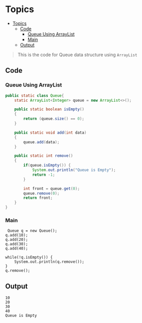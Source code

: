 # Topics
- [Topics](#Topics)
  - [Code](#Code)
    - [Queue Using ArrayList](#Queue-Using-ArrayList) 
    - [Main](#Main) 
  - [Output](#Output)

> This is the code for Queue data structure using `ArrayList`

## Code
### Queue Using ArrayList
```Java
public static class Queue{
    static ArrayList<Integer> queue = new ArrayList<>();

    public static boolean isEmpty()
    {
        return (queue.size() == 0);
    }

    public static void add(int data)
    {
        queue.add(data);
    }

    public static int remove()
    {
        if(queue.isEmpty()) {
            System.out.println("Queue is Empty");
            return -1;
        }

        int front = queue.get(0);
        queue.remove(0);
        return front;
    }
}
```

### Main
```
 Queue q = new Queue();
q.add(10);
q.add(20);
q.add(30);
q.add(40);

while(!q.isEmpty()) {
    System.out.println(q.remove());
}
q.remove();
```

## Output
```
10
20
30
40
Queue is Empty
```
